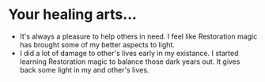 # Your healing arts...
- It's always a pleasure to help others in need. I feel like Restoration magic has brought some of my better aspects to light.
- I did a lot of damage to other's lives early in my existance. I started learning Restoration magic to balance those dark years out. It gives back some light in my and other's lives.
